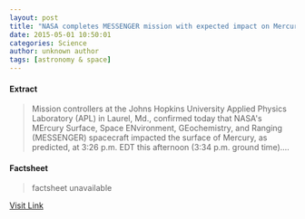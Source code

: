 ```yaml
---
layout: post
title: "NASA completes MESSENGER mission with expected impact on Mercury's surface"
date: 2015-05-01 10:50:01
categories: Science
author: unknown author
tags: [astronomy & space]
---
```



#### Extract
>Mission controllers at the Johns Hopkins University Applied Physics Laboratory (APL) in Laurel, Md., confirmed today that NASA's MErcury Surface, Space ENvironment, GEochemistry, and Ranging (MESSENGER) spacecraft impacted the surface of Mercury, as predicted, at 3:26 p.m. EDT this afternoon (3:34 p.m. ground time)....

#### Factsheet
>factsheet unavailable

[Visit Link](http://phys.org/news349679370.html)


